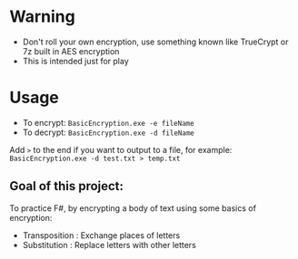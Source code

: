 # Warning

* Don't roll your own encryption, use something known like TrueCrypt or 7z built in AES encryption
* This is intended just for play

# Usage
 * To encrypt:
   `BasicEncryption.exe -e fileName`
 * To decrypt:
   `BasicEncryption.exe -d fileName`

Add `>` to the end if you want to output to a file, for example:
  `BasicEncryption.exe -d test.txt > temp.txt`

## Goal of this project:

To practice F#, by encrypting a body of text using some basics of encryption:

* Transposition : Exchange places of letters
* Substitution  : Replace letters with other letters
